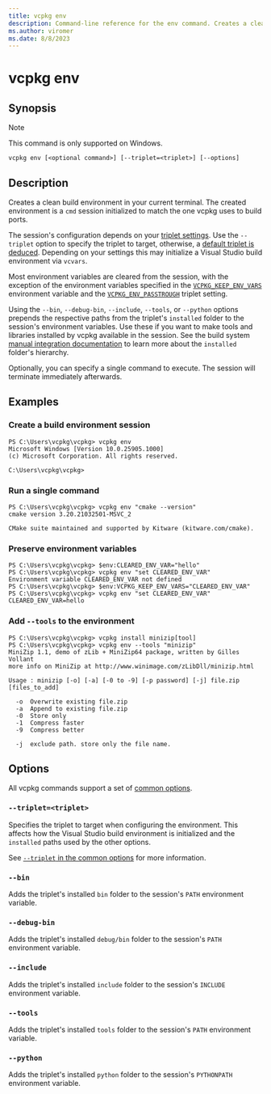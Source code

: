 ```yaml
---
title: vcpkg env
description: Command-line reference for the env command. Creates a clean build environment in your current terminal.
ms.author: viromer
ms.date: 8/8/2023
---
```


# vcpkg env


## Synopsis

> [!NOTE]
> This command is only supported on Windows.

```Console
vcpkg env [<optional command>] [--triplet=<triplet>] [--options]
```

## Description

Creates a clean build environment in your current terminal. The created environment is a
`cmd` session initialized to match the one vcpkg uses to build ports.

The session's configuration depends on your [triplet settings](../users/triplets.md). Use
the `--triplet` option to specify the triplet to target, otherwise, a [default triplet is
deduced](../users/config-environment.md#vcpkg_default_triplet). Depending on your settings
this may initialize a Visual Studio build environment via `vcvars`.

Most environment variables are cleared from the session, with the exception of the environment
variables specified in the [`VCPKG_KEEP_ENV_VARS`](../users/config-environment.md#vcpkg_keep_env_vars)
environment variable and the [`VCPKG_ENV_PASSTROUGH`](../users/triplets.md#vcpkg_env_passthrough)
triplet setting.

Using the `--bin`, `--debug-bin`, `--include`, `--tools`, or `--python` options prepends the
respective paths from the triplet's `installed` folder to the session's environment variables.
Use these if you want to make tools and libraries installed by vcpkg available in the session.
See the build system [manual integration documentation](../users/buildsystems/manual-integration.md)
to learn more about the `installed` folder's hierarchy.

Optionally, you can specify a single command to execute. The session will terminate immediately afterwards.

## Examples

### Create a build environment session

```Console
PS C:\Users\vcpkg\vcpkg> vcpkg env
Microsoft Windows [Version 10.0.25905.1000]
(c) Microsoft Corporation. All rights reserved.

C:\Users\vcpkg\vcpkg>
```

### Run a single command

```Console
PS C:\Users\vcpkg\vcpkg> vcpkg env "cmake --version"
cmake version 3.20.21032501-MSVC_2

CMake suite maintained and supported by Kitware (kitware.com/cmake).
```

### Preserve environment variables

```Console
PS C:\Users\vcpkg\vcpkg> $env:CLEARED_ENV_VAR="hello"
PS C:\Users\vcpkg\vcpkg> vcpkg env "set CLEARED_ENV_VAR"
Environment variable CLEARED_ENV_VAR not defined
PS C:\Users\vcpkg\vcpkg> $env:VCPKG_KEEP_ENV_VARS="CLEARED_ENV_VAR"
PS C:\Users\vcpkg\vcpkg> vcpkg env "set CLEARED_ENV_VAR"
CLEARED_ENV_VAR=hello
```

### Add `--tools` to the environment

```Console
PS C:\Users\vcpkg\vcpkg> vcpkg install minizip[tool]
PS C:\Users\vcpkg\vcpkg> vcpkg env --tools "minizip"
MiniZip 1.1, demo of zLib + MiniZip64 package, written by Gilles Vollant
more info on MiniZip at http://www.winimage.com/zLibDll/minizip.html

Usage : minizip [-o] [-a] [-0 to -9] [-p password] [-j] file.zip [files_to_add]

  -o  Overwrite existing file.zip
  -a  Append to existing file.zip
  -0  Store only
  -1  Compress faster
  -9  Compress better

  -j  exclude path. store only the file name.
```

## Options

All vcpkg commands support a set of [common options](common-options.md).

### `--triplet=<triplet>`

Specifies the triplet to target when configuring the environment. This affects how the Visual Studio
build environment is initialized and the `installed` paths used by the other options.

See
[`--triplet` in the common options](common-options.md#triplet) for more information.

### `--bin`

Adds the triplet's installed `bin` folder to the session's `PATH` environment variable.

### `--debug-bin`

Adds the triplet's installed `debug/bin` folder to the session's `PATH` environment variable.

### `--include`

Adds the triplet's installed `include` folder to the session's `INCLUDE` environment variable.

### `--tools`

Adds the triplet's installed `tools` folder to the session's `PATH` environment variable.

### `--python`

Adds the triplet's installed `python` folder to the session's `PYTHONPATH` environment variable.
